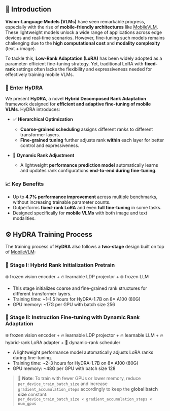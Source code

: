 ## 🧠 Introduction

**Vision-Language Models (VLMs)** have seen remarkable progress, especially with the rise of **mobile-friendly architectures** like [MobileVLM](https://github.com/Meituan-AutoML/MobileVLM). These lightweight models unlock a wide range of applications across edge devices and real-time scenarios. However, fine-tuning such models remains challenging due to the **high computational cost** and **modality complexity** (text + image).

To tackle this, **Low-Rank Adaptation (LoRA)** has been widely adopted as a parameter-efficient fine-tuning strategy. Yet, traditional LoRA with **fixed-rank** settings often lacks the flexibility and expressiveness needed for effectively training mobile VLMs.

### 🌊 Enter HyDRA

We present **HyDRA**, a novel **Hybrid Decomposed Rank Adaptation** framework designed for **efficient and adaptive fine-tuning of mobile VLMs**. HyDRA introduces:

- ✅ **Hierarchical Optimization**  
  - **Coarse-grained scheduling** assigns different ranks to different transformer layers.  
  - **Fine-grained tuning** further adjusts rank **within** each layer for better control and expressiveness.

- 🔁 **Dynamic Rank Adjustment**  
  - A lightweight **performance prediction model** automatically learns and updates rank configurations **end-to-end during fine-tuning**.

### 📈 Key Benefits

- Up to **4.7% performance improvement** across multiple benchmarks, without increasing trainable parameter counts.
- Outperforms **fixed-rank LoRA** and even **full fine-tuning** in some tasks.
- Designed specifically for **mobile VLMs** with both image and text modalities.

## ⚙️ HyDRA Training Process

The training process of **HyDRA** also follows a **two-stage** design built on top of [MobileVLM](https://github.com/Meituan-AutoML/MobileVLM):

### 🧩 Stage I: Hybrid Rank Initialization Pretrain

❄️ frozen vision encoder + 🔥 learnable LDP projector + ❄️ frozen LLM

- This stage initializes coarse and fine-grained rank structures for different transformer layers.
- Training time: ~1–1.5 hours for HyDRA-1.7B on 8× A100 (80G)  
- GPU memory: ~17G per GPU with batch size 256

### 🧠 Stage II: Instruction Fine-tuning with Dynamic Rank Adaptation

❄️ frozen vision encoder + 🔥 learnable LDP projector + 🔥 learnable LLM + 🔥 hybrid-rank LoRA adapter + 🔁 dynamic-rank scheduler

- A lightweight performance model automatically adjusts LoRA ranks during fine-tuning.
- Training time: ~2–3 hours for HyDRA-1.7B on 8× A100 (80G)  
- GPU memory: ~48G per GPU with batch size 128

> 📝 **Note**: To train with fewer GPUs or lower memory, reduce `per_device_train_batch_size` and increase `gradient_accumulation_steps` accordingly to keep the **global batch size** constant:  
> `per_device_train_batch_size × gradient_accumulation_steps × num_gpus`

